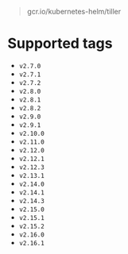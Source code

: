 > gcr.io/kubernetes-helm/tiller

# Supported tags
- `v2.7.0`
- `v2.7.1`
- `v2.7.2`
- `v2.8.0`
- `v2.8.1`
- `v2.8.2`
- `v2.9.0`
- `v2.9.1`
- `v2.10.0`
- `v2.11.0`
- `v2.12.0`
- `v2.12.1`
- `v2.12.3`
- `v2.13.1`
- `v2.14.0`
- `v2.14.1`
- `v2.14.3`
- `v2.15.0`
- `v2.15.1`
- `v2.15.2`
- `v2.16.0`
- `v2.16.1`